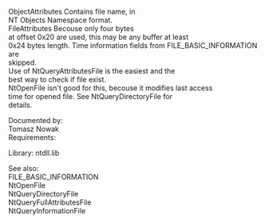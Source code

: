 ObjectAttributes Contains file name, in \
NT Objects Namespace format. \
FileAttributes Becouse only four bytes \
at offset 0x20 are used, this may be any buffer at least \
0x24 bytes length. Time information fields from FILE\_BASIC\_INFORMATION are \
skipped. \
Use of NtQueryAttributesFile is the easiest and the \
best way to check if file exist. \
NtOpenFile isn't good for this, becouse it modifies last access \
time for opened file. See NtQueryDirectoryFile for \
details.

Documented by: \
Tomasz Nowak \
Requirements:

Library: ntdll.lib

See also: \
FILE\_BASIC\_INFORMATION \
NtOpenFile \
NtQueryDirectoryFile \
NtQueryFullAttributesFile \
NtQueryInformationFile
